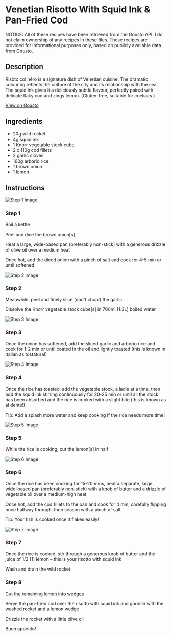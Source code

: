 # Venetian Risotto With Squid Ink & Pan-Fried Cod

NOTICE: All of these recipes have been retrieved from the Gousto API. I do not claim ownership of any recipes in these files. These recipes are provided for informational purposes only, based on publicly available data from Gousto.

## Description

Risòto col néro is a signature dish of Venetian cuisine. The dramatic colouring reflects the culture of the city and its relationship with the sea. The squid ink gives it a deliciously subtle flavour, perfectly paired with delicate flaky cod and zingy lemon. (Gluten-free, suitable for coeliacs.)

[View on Gousto](https://www.gousto.co.uk/recipes/cookbook/venetian-risotto-with-squid-ink-pan-fried-cod)

## Ingredients

- 20g wild rocket
- 4g squid ink
- 1 Knorr vegetable stock cube
- 2 x 110g cod fillets
- 2 garlic cloves
- 160g arborio rice
- 1 brown onion
- 1 lemon

## Instructions

![Step 1 Image](https://production-media.gousto.co.uk/cms/recipe-step-image/2089.-step-1-x200.jpg)

### Step 1

Boil a kettle


Peel and dice the brown onion<span class="text-danger">[s]</span>


Heat a large, wide-based pan (preferably non-stick) with a generous drizzle of olive oil over a medium heat


Once hot, add the diced onion with a pinch of salt and cook for 4-5 min or until softened

![Step 2 Image](https://production-media.gousto.co.uk/cms/recipe-step-image/2089.-step-2-x200.jpg)

### Step 2

Meanwhile, peel and finely slice (don't chop!) the garlic


Dissolve the Knorr vegetable stock cube<span class="text-danger">[s]</span> in 700ml <span class="text-danger">[1.3L]</span> boiled water

![Step 3 Image](https://production-media.gousto.co.uk/cms/recipe-step-image/2089.-step-3-x200.jpg)

### Step 3

Once the onion has softened, add the sliced garlic and arborio rice and cook for 1-2 min or until coated in the oil and lightly toasted (this is known in Italian as tostatura!)

![Step 4 Image](https://production-media.gousto.co.uk/cms/recipe-step-image/2089.-step-4-x200.jpg)

### Step 4

Once the rice has toasted, add the vegetable stock, a ladle at a time, then add the squid ink stirring continuously for 20-25 min or until all the stock has been absorbed and the rice is cooked with a slight bite (this is known as al denté!)


Tip: Add a splash more water and keep cooking if the rice needs more time!

![Step 5 Image](https://production-media.gousto.co.uk/cms/recipe-step-image/2089.-step-5-x200.jpg)

### Step 5

While the rice is cooking, cut the lemon<span class="text-danger">[s]</span> in half

![Step 6 Image](https://production-media.gousto.co.uk/cms/recipe-step-image/2089.-step-6-x200.jpg)

### Step 6

Once the rice has been cooking for 15-20 mins, heat a separate, large, wide-based pan (preferably non-stick) with a knob of butter and a drizzle of vegetable oil over a medium-high heat


Once hot, add the cod fillets to the pan and cook for 4 min, carefully flipping once halfway through, then season with a pinch of salt


Tip: Your fish is cooked once it flakes easily!

![Step 7 Image](https://production-media.gousto.co.uk/cms/recipe-step-image/2089.-step-7-x200.jpg)

### Step 7

Once the rice is cooked, stir through a generous knob of butter and the juice of 1/2 <span class="text-danger">[1]</span> lemon – this is your risotto with squid ink


Wash and drain the wild rocket

### Step 8

Cut the remaining lemon into wedges


Serve the pan-fried cod over the risotto with squid ink and garnish with the washed rocket and a lemon wedge


Drizzle the rocket with a little olive oil


Buon appetito!

